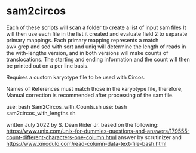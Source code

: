 # sam2circos
Each of these scripts will scan a folder to create a list of input sam files 
It will then use each file in the list it created
and evaluate field 2 to separate primary mappings.
Each primary mapping represents a match  
awk grep and sed with sort and uniq will determine the length of reads
in the with-lengths version, and in both versions will make
counts of translocations. The starting and ending information 
and the count will then be printed out on a per line basis.

Requires a custom karyotype file to be used with Circos.

Names of References must match those in the karyotype file, therefore,
Manual correction is recommended after processing of the sam file.

use: bash Sam2Circos_with_Counts.sh
use: bash sam2circos_with_lengths.sh

written July 2022 by S. Dean Rider Jr. based on the following:
https://www.unix.com/unix-for-dummies-questions-and-answers/179555-count-different-characters-one-column.html
answer by scrutinizer
and
https://www.xmodulo.com/read-column-data-text-file-bash.html
